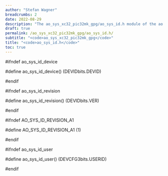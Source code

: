 ```yaml
---
author: "Stefan Wagner"
breadcrumbs: 2
date: 2022-08-29
description: "The ao_sys_xc32_pic32mk_gpg/ao_sys_id.h module of the ao real-time operating system."
draft: true
permalink: /ao_sys_xc32_pic32mk_gpg/ao_sys_id.h/ 
subtitle: "<code>ao_sys_xc32_pic32mk_gpg</code>"
title: "<code>ao_sys_id.h</code>"
toc: true
---
```


#ifndef ao_sys_id_device

#define ao_sys_id_device()      (DEVIDbits.DEVID)

#endif

#ifndef ao_sys_id_revision

#define ao_sys_id_revision()    (DEVIDbits.VER)

#endif

#ifndef AO_SYS_ID_REVISION_A1

#define AO_SYS_ID_REVISION_A1   (1)

#endif

#ifndef ao_sys_id_user

#define ao_sys_id_user()        (DEVCFG3bits.USERID)

#endif

